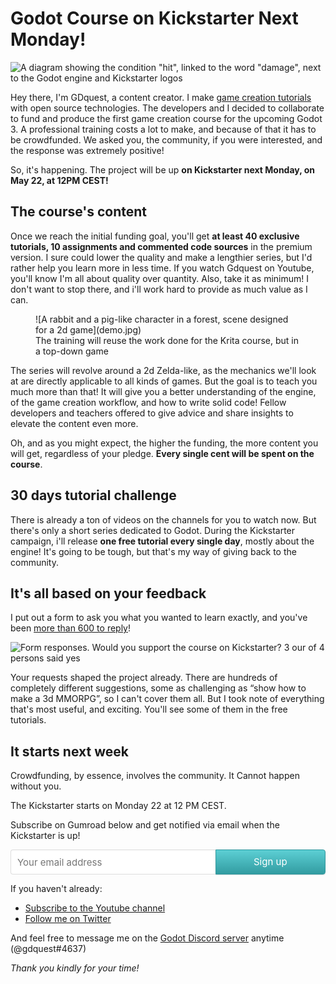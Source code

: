 # Godot Course on Kickstarter Next Monday!

<!-- BANNER IMG -->
![A diagram showing the condition "hit", linked to the word "damage", next to the Godot engine and Kickstarter logos](banner.jpg)

Hey there, I'm GDquest, a content creator. I make [game creation tutorials](http://gdquest.com/tutorial/) with open source technologies. The developers and I decided to collaborate to fund and produce the first game creation course for the upcoming Godot 3. A professional training costs a lot to make, and because of that it has to be crowdfunded. We asked you, the community, if you were interested, and the response was extremely positive!

So, it's happening. The project will be up **on Kickstarter next Monday, on May 22, at 12PM CEST!**

## The course's content

Once we reach the initial funding goal, you'll get **at least 40 exclusive tutorials, 10 assignments and commented code sources** in the premium version. I sure could lower the quality and make a lengthier series, but I'd rather help you learn more in less time. If you watch Gdquest on Youtube, you'll know I'm all about quality over quantity. Also, take it as minimum! I don't want to stop there, and i'll work hard to provide as much value as I can.


<figure>
![A rabbit and a pig-like character in a forest, scene designed for a 2d game](demo.jpg)
    <figcaption>The training will reuse the work done for the Krita course, but in a top-down game</figcaption>
</figure>

The series will revolve around a 2d Zelda-like, as the mechanics we'll look at are directly applicable to all kinds of games. But the goal is to teach you much more than that! It will give you a better understanding of the engine, of the game creation workflow, and how to write solid code! Fellow developers and teachers offered to give advice and share insights to elevate the content even more.

Oh, and as you might expect, the higher the funding, the more content you will get, regardless of your pledge. **Every single cent will be spent on the course**.


## 30 days tutorial challenge

There is already a ton of videos on the channels for you to watch now. But there's only a short series dedicated to Godot. During the Kickstarter campaign, i'll release **one free tutorial every single day**, mostly about the engine! It's going to be tough, but that's my way of giving back to the community.


## It's all based on your feedback

I put out a form to ask you what you wanted to learn exactly, and you've been [more than 600 to reply](https://gdquest.typeform.com/report/ul3bc1/prym)!

![Form responses. Would you support the course on Kickstarter? 3 our of 4 persons said yes](form-support-on-kickstarter.png)

Your requests shaped the project already. There are hundreds of completely different suggestions, some as challenging as “show how to make a 3d MMORPG”, so I can't cover them all. But I took note of everything that's most useful, and exciting. You'll see some of them in the free tutorials.


## It starts next week

Crowdfunding, by essence, involves the community. It Cannot happen without you.

The Kickstarter starts on Monday 22 at 12 PM CEST.

Subscribe on Gumroad below and get notified via email when the Kickstarter is up!

<style>.gumroad-follow-form-embed button,.gumroad-follow-form-embed input{font-size:15px;font-family:-apple-system,".SFNSDisplay-Regular","Helvetica Neue",Helvetica,Arial,sans-serif;height:40px!important}.gumroad-follow-form-embed{zoom:1}.gumroad-follow-form-embed:after,.gumroad-follow-form-embed:before{display:table;line-height:0;content:""}.gumroad-follow-form-embed:after{clear:both}.gumroad-follow-form-embed *{margin:0;border:0;padding:0;outline:0;box-sizing:border-box!important;float:left!important}.gumroad-follow-form-embed input{border-radius:4px 0 0 4px;line-height:20px;background:top right no-repeat #fff;border:1px solid #ddd;border-right:0;color:#aaa;padding:10px;box-shadow:inset 0 1px 0 rgba(0,0,0,.02);text-rendering:optimizeLegibility;font-smoothing:antialiased;-webkit-appearance:none;-moz-appearance:caret;width:65%!important}.gumroad-follow-form-embed button{border-radius:0 4px 4px 0;box-shadow:0 1px 1px rgba(0,0,0,.12);-webkit-transition:all .05s ease-in-out;transition:all .05s ease-in-out;display:inline-block;padding:11px 15px 12px;cursor:pointer;color:#fff;line-height:100%;border:1px solid #31989d;filter:"progid:DXImageTransform.Microsoft.gradient(startColorstr=#5ccfd4, endColorstr=#329ca1, GradientType=0)";background:-webkit-linear-gradient(top,#5ccfd4,#329ca1);background:linear-gradient(to bottom,#5ccfd4,#329ca1);width:35%!important}</style><form action="https://gumroad.com/follow_from_embed_form" class="form gumroad-follow-form-embed" method="post"><input name="seller_id" type="hidden" value="6873367754130"> <input name="email" placeholder="Your email address" type="email"> <button data-custom-highlight-color="" type="submit">Sign up</button></form>

If you haven't already:

-   [Subscribe to the Youtube channel](http://youtube.com/c/gdquest)
-   [Follow me on Twitter](https://twitter.com/NathanGDquest)

And feel free to message me on the [Godot Discord server](https://discordapp.com/invite/zH7NUgz) anytime (@gdquest#4637)

_Thank you kindly for your time!_
